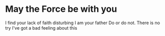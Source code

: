 # May the Force be with you
I find your lack of faith disturbing 
I am your father
Do or do not. There is no try
I've got a bad feeling about this

